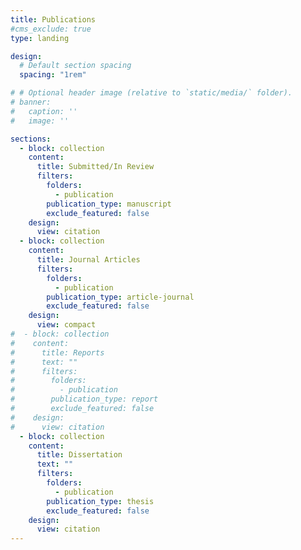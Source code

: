 ```yaml
---
title: Publications
#cms_exclude: true
type: landing

design:
  # Default section spacing
  spacing: "1rem"

# # Optional header image (relative to `static/media/` folder).
# banner:
#   caption: ''
#   image: ''

sections:
  - block: collection
    content:
      title: Submitted/In Review
      filters:
        folders:
          - publication
        publication_type: manuscript
        exclude_featured: false
    design:
      view: citation
  - block: collection
    content:
      title: Journal Articles
      filters:
        folders:
          - publication
        publication_type: article-journal
        exclude_featured: false
    design:
      view: compact
#  - block: collection
#    content:
#      title: Reports
#      text: ""
#      filters:
#        folders:
#          - publication
#        publication_type: report
#        exclude_featured: false
#    design:
#      view: citation
  - block: collection
    content:
      title: Dissertation
      text: ""
      filters:
        folders:
          - publication
        publication_type: thesis
        exclude_featured: false
    design:
      view: citation
---
```

